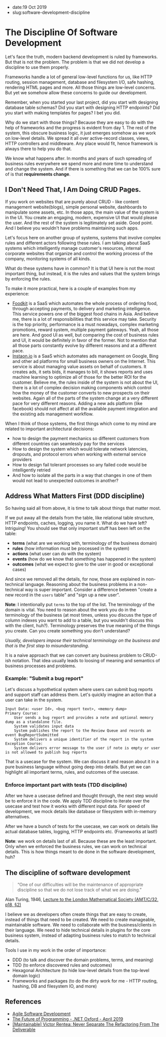 - date:19 Oct 2019
- slug:software-development-discipline
# The Discipline Of Software Development
Let's face the truth, modern backend development is ruled by frameworks. But that is not the problem. The problem is
that we did not develop a discipline to use them properly.
 
Frameworks handle a lot of general low-level functions for us, like HTTP routing, session management, database and 
filesystem I/O, safe hashing, rendering HTML pages and more. All those things are low-level concerns. But yet we somehow 
allow these concerns to guide our development.

Remember, when you started your last project, did you start with designing database table schemas? Did you start with
designing HTTP endpoints? Did you start with making templates for pages? I bet you did. 

Why do we start with those things? Because they are easy to do with the help of frameworks and the progress is evident
from day 1. The rest of the system, this obscure business logic, it just emerges somehow as we work on low-level
details. We spread it all over active-record classes, views, HTTP controllers and middleware. Any place would fit, hence
framework is always there to help you do that.

We know what happens after. In months and years of such spreading of business rules everywhere we spend more and more
time to understand and change the system. And if there is something that we can be 100% sure of is that **requirements
change**.

## I Don't Need That, I Am Doing CRUD Pages.
If you work on websites that are purely about CRUD - like content management website(blogs), simple personal website,
dashboards to manipulate some assets, etc. In those apps, the main value of the system is in the UI. You create an
engaging, modern, expensive UI that would please the user. And the rest of the system is legitimately set aside.
Good point. And I believe you wouldn't have problems maintaining such apps.

Let's focus here on another group of systems, systems that involve complex rules and different actors following these
rules. I am talking about SaaS systems which intelligently manage customer's resources, internal corporate websites
that organize and control the working process of the company, monitoring systems of all kinds. 

What do these systems have in common? It is that UI here is not the most important thing, but instead, it is the rules 
and values that the system brings by enforcing the rules.

To make it more practical, here is a couple of examples from my experience:
- [Foodkit](https://foodkit.io) is a SaaS which automates the whole process of
ordering food, through accepting payments, to delivery and marketing intelligence. This service powers one of the
biggest food chains in Asia. And believe me, there is a lot of responsibilities that this service may take. Security is
the top priority, performance is a must nowadays, complex marketing promotions, reward system, multiple payment
gateways. Yeah, all those are here. And good UI as well, but comparing the cost of business rules and UI, it would be
definitely in favor of the former. Not to mention that all those parts constantly evolve by different reasons and
at a different pace.
- [Instaon.io](https://instaon.io) is a SaaS which automates ads management on
Google, Bing and other ad platforms for small business owners on the Internet. This service is about managing value
assets on behalf of customers. It creates ads, it sets bids, it manages to bill, it shows reports and uses machine
learning to optimize all of those for the better ROI for the customer. Believe me, the rules inside of the system is
not about the UI, there is a lot of complex decision making components which control how the money of the customer
converts to new prospects on their websites. Again all of the parts of the system change at a very different pace for
very different reasons. Adding a new ads platform (like facebook) should not affect at all the available payment
integration and the existing ads management workflow.

When I think of those systems, the first things which come to my mind are related to important architectural decisions:
- how to design the payment mechanics so different customers from different countries can seamlessly pay for the
  services 
- How to design the system which would tolerate network latencies, dropouts, and protocol errors when working with
  external service providers
- How to design fail tolerant processes so any failed code would be intelligently retried
- And how to isolate all the parts in a way that changes in one of them would not lead to unexpected outcomes in
  another?

## Address What Matters First (DDD discipline)
So having said all from above, it is time to talk about things that matter most.

If we put away all the details from the table, like relational table structure, HTTP endpoints, caches, logging, you
name it. What do we have left? Intriguing! You should see that only important stuff has been left on the table:
- **terms** (what are we working with, terminology of the business domain)
- **rules** (how information must be processed in the system)
- **actions** (what user can do with the system)
- **events** (how do we know that something has happened in the system)
- **outcomes** (what we expect to give to the user in good or exceptional cases)

And since we removed all the details, for now, those are explained in non-technical language. Reasoning about the
business problems in a non-technical way is super important. Consider a difference between "create a new record in the
`users` table" and "sign up a new user".

**Note**: I intentionally put `terms` to the top of the list. The terminology of the domain is vital. You need to reason
about the work you do in the terminology of the business (at most times, unless you discuss the type of column indexes
you want to add to a table, but you wouldn't discuss this with the client, huh?). Terminology preserves the true meaning
of the things you create. Can you create something you don't understand?

*Usually, developers impose their technical terminology on the business and that is the first step to misunderstanding.*

It is a naive approach that we can convert any business problem to CRUD-ish notation. That idea usually leads
to loosing of meaning and semantics of business processes and problems.

### Example: "Submit a bug report"
Let's discuss a hypothetical system where users can submit bug reports and support staff can address them. Let's quickly
imagine an action that a user can take in the system.

```
Input Data: <user Id>, <bug report text>, <memory dump>
Primary Course:
    User sends a bug report and provides a note and optional memory dump as a standalone file.
    System validates input data
    System publishes the report to the Review Queue and records an event BugReportSubmitted
    System delivers a unique identifier of the report in the system
Exception Course:
    System delivers error message to the user if note is empty or user is not allowed to publish bug reports
```

That is a usecase for the system. We can discuss it and reason about it in a pure business language without going deep into
details. But yet we can highlight all important terms, rules, and outcomes of the usecase. 

### Enforce important part with tests (TDD discipline)
After we have a usecase defined and thought through, the next step would be to enforce it in the code. We apply TDD
discipline to iterate over the usecase and test how it works with different input data. For speed of development, we
mock details like database or filesystem with in-memory alternatives.

After we have a bunch of tests for the usecase, we can work on details like actual database tables, logging, HTTP
endpoints etc. (Frameworks at last!)

**Note**: we work on details last of all. Because these are the least important. Only when we enforced the business rules,
we can work on technical details. This is how things meant to de done in the software development, huh?

## The discipline of software development 

> “One of our difficulties will be the maintenance of appropriate discipline so that we do not lose track of what
we are doing.”

Alan Turing, 1946, [Lecture to the London Mathematical Society (AMT/C/32, p18, §2)](http://www.turingarchive.org/viewer/?id=455&title=18)

I believe we as developers often create things that are easy to create, instead of things that need to be created. We
need to create manageable, maintainable software. We need to collaborate with the business/clients in their language. We
need to hide technical details in plugins for the core business system, instead of adapting business rules to match to
technical details.

Tools I use in my work in the order of importance:
- DDD (to talk and discover the domain problems, terms, and meaning)
- TDD (to enforce discovered rules and outcomes)
- Hexagonal Architecture (to hide low-level details from the top-level domain logic)
- Frameworks and packages (to do the dirty work for me - HTTP routing, hashing, DB and filesystem IO, and more)


## References 
- [Agile Software Development](https://painless.software/agile-software-development)
- [The Future of Programming - .NET Oxford - April 2019](https://www.youtube.com/watch?v=BHnMItX2hEQ&t=1790s)
- [[Maintainable] Victor Rentea: Never Separate The Refactoring From The Deliverable](http://podplayer.net/?id=81926332)
